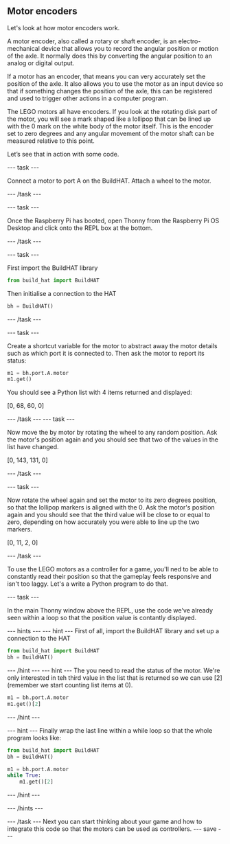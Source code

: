 ## Motor encoders

Let's look at how motor encoders work.

A motor encoder, also called a rotary or shaft encoder, is an electro-mechanical device that allows you to record the angular position or motion of the axle. It normally does this by converting the angular position to an analog or digital output. 

If a motor has an encoder, that means you can very accurately set the position of the axle. It also allows you to use the motor as an input device so that if something changes the position of the axle, this can be registered and used to trigger other actions in a computer program. 

The LEGO motors all have encoders. If you look at the rotating disk part of the motor, you will see a mark shaped like a lollipop that can be lined up with the 0 mark on the white body of the motor itself. This is the encoder set to zero degrees and any angular movement of the motor shaft can be measured relative to this point.

Let’s see that in action with some code.

--- task ---

Connect a motor to port A on the BuildHAT. Attach a wheel to the motor. 

--- /task ---

--- task ---

Once the Raspberry Pi has booted, open Thonny from the Raspberry Pi OS Desktop and click onto the REPL box at the bottom. 

--- /task ---

--- task ---

First import the BuildHAT library

```python
from build_hat import BuildHAT
```

Then initialise a connection to the HAT

```python
bh = BuildHAT()
```

--- /task ---

--- task ---

Create a shortcut variable for the motor to abstract away the motor details such as which port it is connected to. Then ask the motor to report its status:

```python
m1 = bh.port.A.motor
m1.get()
```
You should see a Python list with 4 items returned and displayed:

[0, 68, 60, 0]

--- /task ---
--- task ---

Now move the by motor by rotating the wheel to any random position. Ask the motor's position again and you should see that two of the values in the list have changed.

[0, 143, 131, 0]


--- /task ---

--- task ---

Now rotate the wheel again and set the motor to its zero degrees position, so that the lollipop markers is aligned with the 0.  Ask the motor's position again and you should see that the third value will be close to or equal to zero, depending on how accurately you were able to line up the two markers. 

[0, 11, 2, 0]


--- /task ---

To use the LEGO motors as a controller for a game, you'll ned to be able to constantly read their position so that the gameplay feels responsive and isn't too laggy. Let's a write a Python program to do that. 

--- task ---

In the main Thonny window above the REPL, use the code we've already seen within a loop so that the position value is contantly displayed.

--- hints ---
--- hint ---
First of all, import the BuildHAT library and set up a connection to the HAT

```python
from build_hat import BuildHAT
bh = BuildHAT()
```
--- /hint ---
--- hint ---
The you need to read the status of the motor.  We're only interested in teh third value in the list that is returned so we can use [2] (remember we start counting list items at 0).

```python
m1 = bh.port.A.motor
m1.get()[2]
```
--- /hint ---

--- hint ---
Finally wrap the last line within a while loop so that the whole program looks like:

```python
from build_hat import BuildHAT
bh = BuildHAT()

m1 = bh.port.A.motor
while True:
    m1.get()[2]
```
--- /hint ---

--- /hints ---

--- /task ---
Next you can start thinking about your game and how to integrate this code so that the motors can be used as controllers. 
--- save ---